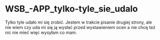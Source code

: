 # WSB_-APP_tylko-tyle_sie_udalo

Tylko tyle udało mi się zrobić. Jestem w trakcie pisanie drugiej strony, ale nie wiem czy uda mi się ją wysłać przed wystawieniem ocen
a nie chcę też nic nie mieć więc wysyłam co mam.
